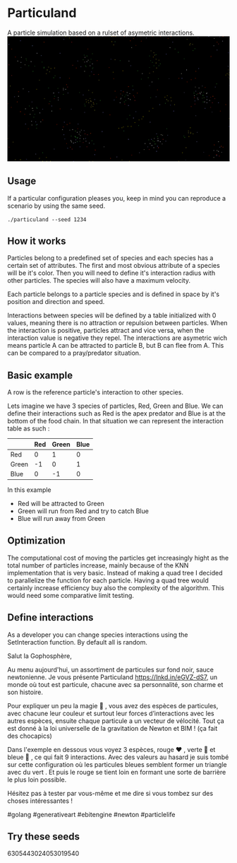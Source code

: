 # Particuland
A particle simulation based on a rulset of asymetric interactions.
![alt](https://github.com/fabienblin/Particuland/blob/main/particuland.gif)

## Usage
If a particular configuration pleases you, keep in mind you can reproduce a scenario by using the same seed.
```
./particuland --seed 1234
```

## How it works
Particles belong to a predefined set of species and each species has a certain set of attributes. The first and most obvious attribute of a species will be it's color. Then you will need to define it's interaction radius with other particles. The species will also have a maximum velocity.

Each particle belongs to a particle species and is defined in space by it's position and direction and speed.

Interactions between species will be defined by a table initialized with 0 values, meaning there is no attraction or repulsion between particles. When the interaction is positive, particles attract and vice versa, when the interaction value is negative they repel.
The interactions are asymetric wich means particle A can be attracted to particle B, but B can flee from A. This can be compared to a pray/predator situation.

## Basic example
A row is the reference particle's interaction to other species.

Lets imagine we have 3 species of particles, Red, Green and Blue. We can define their interactions such as Red is the apex predator and Blue is at the bottom of the food chain. In that situation we can represent the interaction table as such :

|       | Red   | Green | Blue  |
|-------|-------|-------|-------|
| Red   |   0   |   1   |   0   |
| Green |  -1   |   0   |   1   |
| Blue  |   0   |  -1   |   0   |

In  this example
- Red will be attracted to Green
- Green will run from Red and try to catch Blue
- Blue will run away from Green


## Optimization
The computational cost of moving the particles get increasingly hight as the total number of particles increase, mainly because of the KNN implementation that is very basic. Instead of making a quad tree I decided to parallelize the function for each particle. Having a quad tree would certainly increase efficiency buy also the complexity of the algorithm. This would need some comparative limit testing.

## Define interactions
As a developer you can change species interactions using the SetInteraction function. By default all is random.

Salut la Gophosphère,


Au menu aujourd'hui, un assortiment de particules sur fond noir, sauce newtonienne. Je vous présente Particuland https://lnkd.in/eGVZ-dS7, un monde où tout est particule, chacune avec sa personnalité, son charme et son histoire.

Pour expliquer un peu la magie 🤩 , vous avez des espèces de particules, avec chacune leur couleur et surtout leur forces d’interactions avec les autres espèces, ensuite chaque particule a un vecteur de vélocité. Tout ça est donné à la loi universelle de la gravitation de Newton et BIM ! (ça fait des chocapics)

Dans l'exemple en dessous vous voyez 3 espèces, rouge ❤️ , verte 💚 et bleue 💙 , ce qui fait 9 interactions. Avec des valeurs au hasard je suis tombé sur cette configuration où les particules bleues semblent former un triangle avec du vert . Et puis le rouge se tient loin en formant une sorte de barrière le plus loin possible.

Hésitez pas à tester par vous-même et me dire si vous tombez sur des choses intéressantes !

#golang #generativeart #ebitengine #newton #particlelife
## Try these seeds
6305443024053019540
